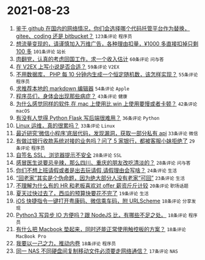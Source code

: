 # 2021-08-23

1. [鉴于 github 在国内的网络情况，你们会选择哪个代码托管平台作为替换， gitee、coding 还是 bitbucket？](https://www.v2ex.com/t/797399) `123条评论` `程序员`
1. [想流量变现的，请谨慎加入万维广告，各种理由扣量，¥1000 多直接扣掉只剩 100 多](https://www.v2ex.com/t/797391) `101条评论` `站长`
1. [肉翻党，认真的考虑回国工作，求一个收入估计](https://www.v2ex.com/t/797548) `60条评论` `问与答`
1. [在 V2EX 上写小说是否合适？](https://www.v2ex.com/t/797396) `59条评论` `V2EX`
1. [不用数据库， PHP 每 10 分钟内生成一个恒定随机数，该怎样实现？](https://www.v2ex.com/t/797408) `55条评论` `程序员`
1. [求推荐本地的 markdown 编辑器](https://www.v2ex.com/t/797452) `54条评论` `Apple`
1. [程序员们，身体会出现那些病症？](https://www.v2ex.com/t/797397) `43条评论` `健康`
1. [为什么感觉同样的软件 在 mac 上使用比 win 上使用要慢或者卡顿？](https://www.v2ex.com/t/797439) `42条评论` `macOS`
1. [有没有人觉得 Python Flask 写后端很难用？](https://www.v2ex.com/t/797493) `36条评论` `Python`
1. [Linux 运维，真的很累吗？](https://www.v2ex.com/t/797445) `33条评论` `Linux`
1. [最近研究‘微信小程序’底层代码，发现漏洞，获取一部分私有 api](https://www.v2ex.com/t/797401) `33条评论` `微信`
1. [有做过银行收款系统对接的业务吗？问了 5 家银行，都被客服小妹拒绝了](https://www.v2ex.com/t/797530) `29条评论` `程序员`
1. [自签名 SSL，浏览器提示不安全](https://www.v2ex.com/t/797524) `28条评论` `SSL`
1. [感冒医生说要忌辛辣，那么四川、重庆的朋友改吃清淡的？](https://www.v2ex.com/t/797490) `28条评论` `问与答`
1. [你们不想上班请假或者是出去玩请假,请假理由会写啥？](https://www.v2ex.com/t/797511) `24条评论` `生活`
1. [“回老家”其实是个伪命题，因为绝大部分人没有老家“可回”](https://www.v2ex.com/t/797531) `23条评论` `生活`
1. [不理解为什么有的 HR 和老板喜欢对 offer 薪资斤斤计较](https://www.v2ex.com/t/797460) `20条评论` `职场话题`
1. [夏天过快过去了，西瓜的预算快要花不完了](https://www.v2ex.com/t/797551) `19条评论` `生活`
1. [iOS 快捷指令一键打开粤康码、微信乘车码，附 URLScheme](https://www.v2ex.com/t/797533) `18条评论` `分享发现`
1. [Python3 写异步 IO 方便吗？跟 NodeJS 比，有哪些不足之处。](https://www.v2ex.com/t/797526) `18条评论` `程序员`
1. [有什么把 Macbook 垫起来，同时还能正常使用触控板的方案？](https://www.v2ex.com/t/797422) `18条评论` `MacBook Pro`
1. [我要以一己之力，推动内卷](https://www.v2ex.com/t/797415) `18条评论` `程序员`
1. [同一 NAS 不同硬盘间复制移动文件必须要走网络通信？](https://www.v2ex.com/t/797523) `17条评论` `NAS`
